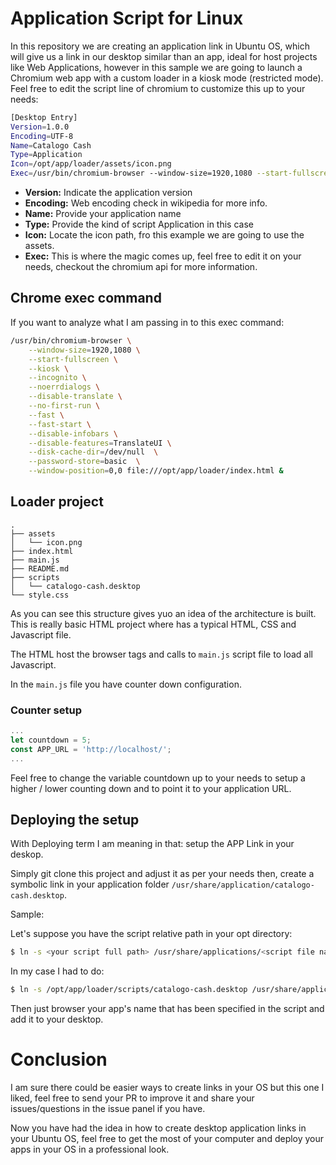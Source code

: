 # Application Script for Linux

In this repository we are creating an application link in Ubuntu OS, which will give us a link in our desktop similar than an app, ideal for host projects like Web Applications, however in this sample we are going to launch a Chromium web app with a custom loader in a kiosk mode (restricted mode). Feel free to edit the script line of chromium to customize this up to your needs:

```sh
[Desktop Entry]
Version=1.0.0
Encoding=UTF-8
Name=Catalogo Cash
Type=Application
Icon=/opt/app/loader/assets/icon.png
Exec=/usr/bin/chromium-browser --window-size=1920,1080 --start-fullscreen --kiosk --incognito --noerrdialogs --disable-translate --no-first-run --fast --fast-start --disable-infobars --disable-features=TranslateUI --disk-cache-dir=/dev/null  --password-store=basic  --window-position=0,0 file:///opt/app/loader/index.html &
```

- **Version:** Indicate the application version
- **Encoding:** Web encoding check in wikipedia for more info.
- **Name:** Provide your application name
- **Type:** Provide the kind of script Application in this case
- **Icon:** Locate the icon path, fro this example we are going to use the assets.
- **Exec:** This is where the magic comes up, feel free to edit it on your needs, checkout the chromium api for more information.


## Chrome exec command

If you want to analyze what I am passing in to this exec command:

```bash
/usr/bin/chromium-browser \
    --window-size=1920,1080 \
    --start-fullscreen \
    --kiosk \
    --incognito \
    --noerrdialogs \
    --disable-translate \
    --no-first-run \
    --fast \
    --fast-start \
    --disable-infobars \
    --disable-features=TranslateUI \
    --disk-cache-dir=/dev/null  \
    --password-store=basic  \
    --window-position=0,0 file:///opt/app/loader/index.html &
```

## Loader project
```
.
├── assets
│   └── icon.png
├── index.html
├── main.js
├── README.md
├── scripts
│   └── catalogo-cash.desktop
└── style.css
```

As you can see this structure gives yuo an idea of the architecture is built. This is really basic HTML project where has a typical HTML, CSS and Javascript file.

The HTML host the browser tags and calls to `main.js` script file to load all Javascript.

In the `main.js` file you have counter down configuration.

### Counter setup
```js
...
let countdown = 5;
const APP_URL = 'http://localhost/';
...
```

 Feel free to change the variable countdown up to your needs to setup a higher / lower counting down and to point it to your application URL.

## Deploying the setup

With Deploying term I am meaning in that: setup the APP Link in your deskop.

Simply git clone this project and adjust it as per your needs then, create a symbolic link in your application folder `/usr/share/application/catalogo-cash.desktop`.

Sample:

Let's suppose you have the script relative path in your opt directory:

```bash
$ ln -s <your script full path> /usr/share/applications/<script file name>
```

In my case I had to do: 
```bash
$ ln -s /opt/app/loader/scripts/catalogo-cash.desktop /usr/share/applications/catalogo-cash.desktop
```

Then just browser your app's name that has been specified in the script and add it to your desktop.

# Conclusion

I am sure there could be easier ways to create links in your OS but this one I liked, feel free to send your PR to improve it and share your issues/questions in the issue panel if you have.

Now you have had the idea in how to create desktop application links in your Ubuntu OS, feel free to get the most of your computer and deploy your apps in your OS in a professional look.
